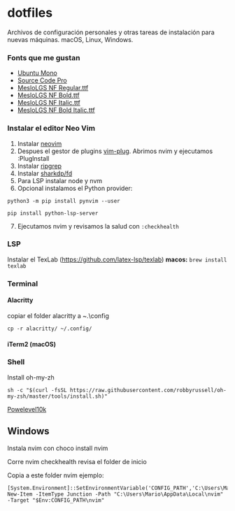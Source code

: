 # dotfiles

Archivos de configuración personales y otras tareas de instalación para nuevas máquinas. macOS, Linux, Windows.

### Fonts que me gustan
- [Ubuntu Mono](https://fonts.google.com/specimen/Ubuntu+Mono)
- [Source Code Pro](https://fonts.google.com/specimen/Source+Code+Pro)
- [MesloLGS NF Regular.ttf](https://github.com/romkatv/powerlevel10k-media/raw/master/MesloLGS%20NF%20Regular.ttf)
- [MesloLGS NF Bold.ttf](https://github.com/romkatv/powerlevel10k-media/raw/master/MesloLGS%20NF%20Bold.ttf)
- [MesloLGS NF Italic.ttf](https://github.com/romkatv/powerlevel10k-media/raw/master/MesloLGS%20NF%20Italic.ttf)
- [MesloLGS NF Bold Italic.ttf](https://github.com/romkatv/powerlevel10k-media/raw/master/MesloLGS%20NF%20Bold%20Italic.ttf)

### Instalar el editor Neo Vim
1. Instalar [neovim](https://github.com/neovim/neovim/wiki/Installing-Neovim)
2. Despues el gestor de plugins [vim-plug](https://github.com/junegunn/vim-plug). Abrimos nvim y ejecutamos :PlugInstall 
3. Instalar [ripgrep](https://github.com/BurntSushi/ripgrep#installation)
4. Instalar [sharkdp/fd](https://github.com/sharkdp/fd)
5. Para LSP instalar node y nvm
6. Opcional instalamos el Python provider:
```
python3 -m pip install pynvim --user 

pip install python-lsp-server
```
7. Ejecutamos nvim y revisamos la salud con `:checkhealth` 

### LSP
Instalar el TexLab (https://github.com/latex-lsp/texlab) **macos:** `brew install texlab`
### Terminal

#### Alacritty 
copiar el folder alacritty a ~.\config
```
cp -r alacritty/ ~/.config/
```
#### iTerm2 (macOS)

### Shell

Install oh-my-zh
```
sh -c "$(curl -fsSL https://raw.githubusercontent.com/robbyrussell/oh-my-zsh/master/tools/install.sh)"
```
[Powelevel10k](https://github.com/romkatv/powerlevel10k)

## Windows

Instala nvim con choco install nvim

Corre nvim checkhealth revisa el folder de inicio

Copia a este folder nvim  ejemplo:
```
[System.Environment]::SetEnvironmentVariable('CONFIG_PATH','C:\Users\Mario\dotfiles\')
New-Item -ItemType Junction -Path "C:\Users\Mario\AppData\Local\nvim" -Target "$Env:CONFIG_PATH\nvim"
```




